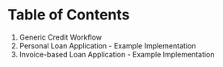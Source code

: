 # Table of Contents

1. Generic Credit Workflow
2. Personal Loan Application - Example Implementation
3. Invoice-based Loan Application - Example Implementation

